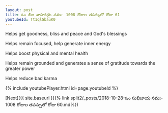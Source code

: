 ```yaml
---
layout: post
title: ఓం బీజ వాహనయై నమః- 1008 రోజుల తపస్సులో రోజు 61
youtubeId: Tt1qlGbauK0
---
```

 
 
Helps get goodness, bliss and peace and God's blessings
 
Helps remain focused, help generate inner energy 
 
Helps boost physical and mental health 
 
Helps remain grounded and generates a sense of gratitude towards the greater power 
 
Helps reduce bad karma
 
 
 
 


{% include youtubePlayer.html id=page.youtubeId %}
 
[Next]({{ site.baseurl }}{% link  split2/_posts/2018-10-28-ఓం సుభీజాయ నమః- 1008 రోజుల తపస్సులో రోజు 60.md%})
 
